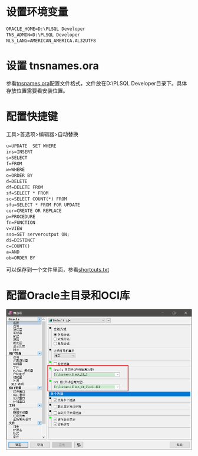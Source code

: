 

# 设置环境变量
```
ORACLE_HOME=D:\PLSQL Developer
TNS_ADMIN=D:\PLSQL Developer
NLS_LANG=AMERICAN_AMERICA.AL32UTF8
```

# 设置 tnsnames.ora
参看[tnsnames.ora](./tnsnames.ora)配置文件格式，文件放在D:\PLSQL Developer目录下。具体存放位置需要看安装位置。

# 配置快捷键
工具>首选项>编辑器>自动替换
```
u=UPDATE  SET WHERE
ins=INSERT
s=SELECT
f=FROM
w=WHERE
o=ORDER BY
d=DELETE
df=DELETE FROM
sf=SELECT * FROM
sc=SELECT COUNT(*) FROM
sfu=SELECT * FROM FOR UPDATE
cor=CREATE OR REPLACE
p=PROCEDURE
fn=FUNCTION
v=VIEW
sso=SET serveroutput ON;
di=DISTINCT
c=COUNT()
a=AND
ob=ORDER BY
```
可以保存到一个文件里面，参看[shortcuts.txt](./shortcuts.txt)

# 配置Oracle主目录和OCI库
![](img/2022-10-21_101531.png)